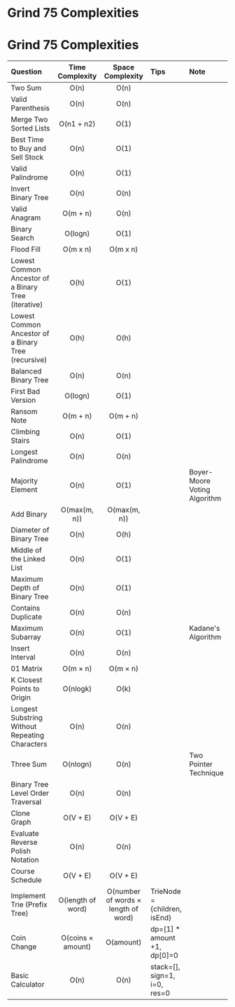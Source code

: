 # Grind 75 Complexities

# Grind 75 Complexities

| Question                                            |  Time Complexity  |          Space Complexity           | Tips                         | Note                         |
| :-------------------------------------------------- | :---------------: | :---------------------------------: | :--------------------------- | :--------------------------- |
| Two Sum                                             |       O(n)        |                O(n)                 |                              |                              |
| Valid Parenthesis                                   |       O(n)        |                O(n)                 |                              |                              |
| Merge Two Sorted Lists                              |    O(n1 + n2)     |                O(1)                 |                              |                              |
| Best Time to Buy and Sell Stock                     |       O(n)        |                O(1)                 |                              |                              |
| Valid Palindrome                                    |       O(n)        |                O(1)                 |                              |                              |
| Invert Binary Tree                                  |       O(n)        |                O(n)                 |                              |                              |
| Valid Anagram                                       |     O(m + n)      |                O(n)                 |                              |                              |
| Binary Search                                       |      O(logn)      |                O(1)                 |                              |                              |
| Flood Fill                                          |     O(m x n)      |              O(m x n)               |                              |                              |
| Lowest Common Ancestor of a Binary Tree (iterative) |       O(h)        |                O(1)                 |                              |                              |
| Lowest Common Ancestor of a Binary Tree (recursive) |       O(h)        |                O(h)                 |                              |                              |
| Balanced Binary Tree                                |       O(n)        |                O(n)                 |                              |                              |
| First Bad Version                                   |      O(logn)      |                O(1)                 |                              |                              |
| Ransom Note                                         |     O(m + n)      |              O(m + n)               |                              |                              |
| Climbing Stairs                                     |       O(n)        |                O(1)                 |                              |                              |
| Longest Palindrome                                  |       O(n)        |                O(n)                 |                              |                              |
| Majority Element                                    |       O(n)        |                O(1)                 |                              | Boyer-Moore Voting Algorithm |
| Add Binary                                          |   O(max(m, n))    |            O(max(m, n))             |                              |                              |
| Diameter of Binary Tree                             |       O(n)        |                O(h)                 |                              |                              |
| Middle of the Linked List                           |       O(n)        |                O(1)                 |                              |                              |
| Maximum Depth of Binary Tree                        |       O(n)        |                O(1)                 |                              |                              |
| Contains Duplicate                                  |       O(n)        |                O(n)                 |                              |                              |
| Maximum Subarray                                    |       O(n)        |                O(1)                 |                              | Kadane's Algorithm           |
| Insert Interval                                     |       O(n)        |                O(n)                 |                              |                              |
| 01 Matrix                                           |     O(m × n)      |              O(m × n)               |                              |                              |
| K Closest Points to Origin                          |     O(nlogk)      |                O(k)                 |                              |                              |
| Longest Substring Without Repeating Characters      |       O(n)        |                O(n)                 |                              |                              |
| Three Sum                                           |     O(nlogn)      |                O(n)                 |                              | Two Pointer Technique        |
| Binary Tree Level Order Traversal                   |       O(n)        |                O(n)                 |                              |                              |
| Clone Graph                                         |     O(V + E)      |              O(V + E)               |                              |                              |
| Evaluate Reverse Polish Notation                    |       O(n)        |                O(n)                 |                              |                              |
| Course Schedule                                     |     O(V + E)      |              O(V + E)               |                              |                              |
| Implement Trie (Prefix Tree)                        | O(length of word) | O(number of words × length of word) | TrieNode = {children, isEnd} |                              |
| Coin Change                                         | O(coins × amount) |              O(amount)              | dp=[1] \* amount +1, dp[0]=0 |                              |
| Basic Calculator                                    |       O(n)        |                O(n)                 | stack=[], sign=1, i=0, res=0 |                              |
